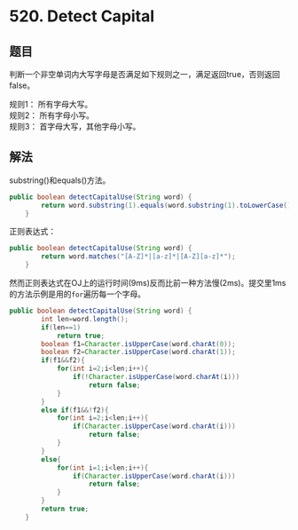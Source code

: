 # 520. Detect Capital

## 题目

判断一个非空单词内大写字母是否满足如下规则之一，满足返回true，否则返回false。

规则1： 所有字母大写。  
规则2： 所有字母小写。  
规则3： 首字母大写，其他字母小写。

## 解法

substring()和equals()方法。

```java
public boolean detectCapitalUse(String word) {
        return word.substring(1).equals(word.substring(1).toLowerCase()) || word.equals(word.toUpperCase());
    }
```

正则表达式：

```java
public boolean detectCapitalUse(String word) {
        return word.matches("[A-Z]*|[a-z]*|[A-Z][a-z]*");
    }
```

然而正则表达式在OJ上的运行时间(9ms)反而比前一种方法慢(2ms)。提交里1ms的方法示例是用的`for`遍历每一个字母。

```java
public boolean detectCapitalUse(String word) {
        int len=word.length();
        if(len==1)
            return true;
        boolean f1=Character.isUpperCase(word.charAt(0));
        boolean f2=Character.isUpperCase(word.charAt(1));
        if(f1&&f2){
            for(int i=2;i<len;i++){
                if(!Character.isUpperCase(word.charAt(i)))
                    return false;
            }
        }
        else if(f1&&!f2){
            for(int i=2;i<len;i++){
                if(Character.isUpperCase(word.charAt(i)))
                    return false;
            }
        }
        else{
            for(int i=1;i<len;i++){
                if(Character.isUpperCase(word.charAt(i)))
                    return false;
            }
        }
        return true;
    }
```
